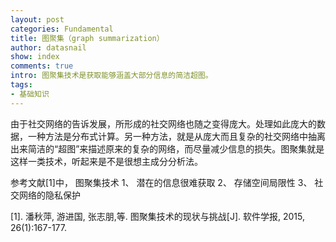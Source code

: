 ```yaml
---
layout: post
categories: Fundamental
title: 图聚集（graph summarization）
author: datasnail
show: index
comments: true
intro: 图聚集技术是获取能够涵盖大部分信息的简洁超图。
tags:
- 基础知识
---
```


由于社交网络的告诉发展，所形成的社交网络也随之变得庞大。处理如此庞大的数据，一种方法是分布式计算。另一种方法，就是从庞大而且复杂的社交网络中抽离出来简洁的“超图”来描述原来的复杂的网络，而尽量减少信息的损失。图聚集就是这样一类技术，听起来是不是很想主成分分析法。

参考文献[1]中，
图聚集技术
1、 潜在的信息很难获取
2、 存储空间局限性
3、 社交网络的隐私保护




[1]. 潘秋萍, 游进国, 张志朋,等. 图聚集技术的现状与挑战[J]. 软件学报, 2015, 26(1):167-177.